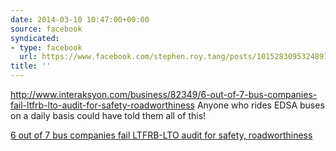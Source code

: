 ```yaml
---
date: 2014-03-10 10:47:00+00:00
source: facebook
syndicated:
- type: facebook
  url: https://www.facebook.com/stephen.roy.tang/posts/10152830953248912
title: ''
---
```


http://www.interaksyon.com/business/82349/6-out-of-7-bus-companies-fail-ltfrb-lto-audit-for-safety-roadworthiness Anyone who rides EDSA buses on a daily basis could have told them all of this!

[6 out of 7 bus companies fail LTFRB-LTO audit for safety, roadworthiness](http://www.interaksyon.com/business/82349/6-out-of-7-bus-companies-fail-ltfrb-lto-audit-for-safety-roadworthiness)